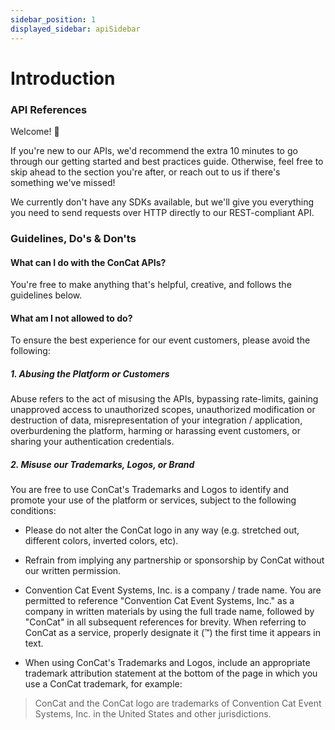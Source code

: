```yaml
---
sidebar_position: 1
displayed_sidebar: apiSidebar
---
```


# Introduction

### API References

Welcome! 👋 

If you're new to our APIs, we'd recommend the extra 10 minutes to go through our getting started and best practices guide. Otherwise, feel free to skip ahead to the section you're after, or reach out to us if there's something we've missed!

We currently don't have any SDKs available, but we'll give you everything you need to send requests over HTTP directly to our REST-compliant API.

### Guidelines, Do's & Don'ts

#### What can I do with the ConCat APIs?

You're free to make anything that's helpful, creative, and follows the guidelines below.

#### What am I not allowed to do?

To ensure the best experience for our event customers, please avoid the following:

##### 1. Abusing the Platform or Customers

Abuse refers to the act of misusing the APIs, bypassing rate-limits, gaining unapproved access to unauthorized scopes, unauthorized modification or destruction of data, misrepresentation of your integration / application, overburdening the platform, harming or harassing event customers, or sharing your authentication credentials.

##### 2. Misuse our Trademarks, Logos, or Brand

You are free to use ConCat's Trademarks and Logos to identify and promote your use of the platform or services, subject to the following conditions:

* Please do not alter the ConCat logo in any way (e.g. stretched out, different colors, inverted colors, etc).

* Refrain from implying any partnership or sponsorship by ConCat without our written permission.

* Convention Cat Event Systems, Inc. is a company / trade name. You are permitted to reference "Convention Cat Event Systems, Inc." as a company in written materials by using the full trade name, followed by "ConCat" in all subsequent references for brevity. When referring to ConCat as a service, properly designate it (&trade;) the first time it appears in text.

* When using ConCat's Trademarks and Logos, include an appropriate trademark attribution statement at the bottom of the page in which you use a ConCat trademark, for example:
> ConCat and the ConCat logo are trademarks of Convention Cat Event Systems, Inc. in the United States and other jurisdictions.